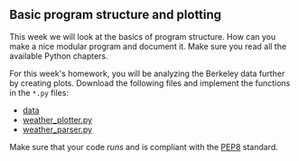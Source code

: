 ## Basic program structure and plotting
This week we will look at the basics of program structure. How can you make
a nice modular program and document it. Make sure you read all the available
Python chapters.

For this week's homework, you will be analyzing the Berkeley data further by
creating plots. Download the following files and implement the functions in the
`*.py` files:
 
 * [data](data.tgz)
 * [weather\_plotter.py](weather_plotter.py)
 * [weather\_parser.py](weather_parser.py)

Make sure that your code *runs* and is compliant with the [PEP8](https://www.python.org/dev/peps/pep-0008/) standard.

